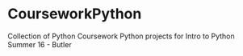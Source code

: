 # CourseworkPython
Collection of Python Coursework
Python projects for Intro to Python Summer 16 - Butler
